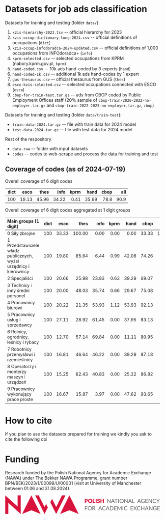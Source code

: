 # Datasets for job ads classification

Datasets for training and testing (folder `data/`)

1.  `kzis-hierarchy-2023.tsv` -- official hierarchy for 2023
2.  `kzis-occup-dictionary-long-2024.csv` -- official definitions of occupations (`dict`)
3.  `kzis-occup-infodoradca-2024-updated.csv` -- official definitions of 1,000 occupations from INFOdoradca+ (`info`)
4.  `kprm-selected.csv` -- selected occupations from KPRM (nabory.kprm.gov.pl, `kprm`)
5.  `hand-coded.csv` -- 10k ads hand-coded by 3 experts (`hand`)
6.  `hand-coded-1k.csv` -- additional 1k ads hand-codes by 1 expert
7.  `gus-thesaurus.csv` -- official thesaurus from GUS (`thes`)
8.  `esco-kzis-selected.csv` -- selected occupations connected with ESCO (`esco`)
9.  `cbop-for-train-test.tar.gz` -- ads from CBOP coded by Public Employment Offices staff (20% sample of `cbop-train-2020-2022-no-employer.tar.gz` and `cbop-train-2022-2023-no-employer.tar.gz`, `cbop`)

Datasets for training and testing (folder `data/train-test`):

-   `train-data-2024.tar.gz` -- file with train data for 2024 model
-   `test-data-2024.tar.gz` -- file with test data for 2024 model

Rest of the respository:

+ `data-raw` -- folder with input datasets 
+ `codes` -- codes to web-scrape and process the data for training and test


## Coverage of codes (as of 2024-07-19)

Overall coverage of 6 digit codes

| dict |  esco |  thes |  info | kprm |  hand | cbop |  all |
|-----:|------:|------:|------:|-----:|------:|-----:|-----:|
|  100 | 19.13 | 45.96 | 34.22 | 0.41 | 35.69 | 78.8 | 90.9 |

Overall coverage of 6 digit codes aggregated at 1 digit groups

| Main groups (1 digit)                                             | dict |  esco |   thes |  info | kprm |  hand |  cbop |    all |
|:-------|-------:|-------:|-------:|-------:|-------:|-------:|-------:|-------:|
| 0 Siły zbrojne                                                    |  100 | 33.33 | 100.00 |  0.00 | 0.00 |  0.00 | 33.33 | 100.00 |
| 1 Przedstawiciele władz publicznych, wyżsi urzędnicy i kierownicy |  100 | 19.80 |  85.64 |  6.44 | 0.99 | 42.08 | 74.26 |  93.56 |
| 2 Specjaliści                                                     |  100 | 20.66 |  25.98 | 23.83 | 0.63 | 39.29 | 69.07 |  84.54 |
| 3 Technicy i inny średni personel                                 |  100 | 20.00 |  48.03 | 35.74 | 0.66 | 29.67 | 75.08 |  90.00 |
| 4 Pracownicy biurowi                                              |  100 | 20.22 |  21.35 | 53.93 | 1.12 | 53.93 | 92.13 |  96.63 |
| 5 Pracownicy usług i sprzedawcy                                   |  100 | 27.11 |  28.92 | 61.45 | 0.00 | 37.95 | 83.13 |  95.18 |
| 6 Rolnicy, ogrodnicy, leśnicy i rybacy                            |  100 | 12.70 |  57.14 | 69.84 | 0.00 | 11.11 | 80.95 |  98.41 |
| 7 Robotnicy przemysłowi i rzemieślnicy                            |  100 | 16.81 |  46.64 | 46.22 | 0.00 | 39.29 | 87.18 |  92.86 |
| 8 Operatorzy i monterzy maszyn i urządzeń                         |  100 | 15.25 |  82.43 | 40.83 | 0.00 | 25.32 | 86.82 |  96.12 |
| 9 Pracownicy wykonujący prace proste                              |  100 | 16.67 |  15.87 |  3.97 | 0.00 | 47.62 | 93.65 |  93.65 |

# How to cite

If you plan to use the datasets prepared for training we kindly you ask to cite the following doi

# Funding

Research funded by the Polish National Agency for Academic Exchange (NAWA) under The Bekker NAWA Programme, grant number BPN/BEK/2023/1/00099/U/00001 (visit at University of Manchester between 01.06 and 31.08.2024).

[![](https://raw.githubusercontent.com/OJALAB/CBOP-datasets/main/docs/logo-nawa.png)](https://nawa.gov.pl/en/)

